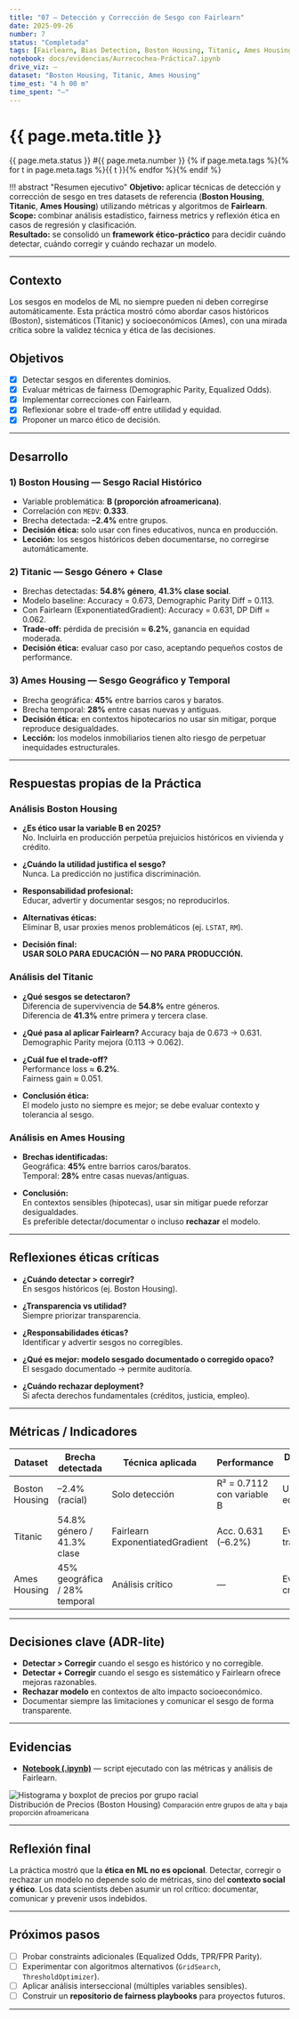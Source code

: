 ```yaml
---
title: "07 — Detección y Corrección de Sesgo con Fairlearn"
date: 2025-09-26
number: 7
status: "Completada"
tags: [Fairlearn, Bias Detection, Boston Housing, Titanic, Ames Housing, Ethics, Transparency, Responsible AI]
notebook: docs/evidencias/Aurrecochea-Práctica7.ipynb
drive_viz: —
dataset: "Boston Housing, Titanic, Ames Housing"
time_est: "4 h 00 m"
time_spent: "—"
---
```


# {{ page.meta.title }}

<span class="pill">{{ page.meta.status }}</span>
<span class="pill">#{{ page.meta.number }}</span>
{% if page.meta.tags %}{% for t in page.meta.tags %}<span class="pill">{{ t }}</span>{% endfor %}{% endif %}

!!! abstract "Resumen ejecutivo"
    **Objetivo:** aplicar técnicas de detección y corrección de sesgo en tres datasets de referencia (**Boston Housing**, **Titanic**, **Ames Housing**) utilizando métricas y algoritmos de **Fairlearn**.  
    **Scope:** combinar análisis estadístico, fairness metrics y reflexión ética en casos de regresión y clasificación.  
    **Resultado:** se consolidó un **framework ético-práctico** para decidir cuándo detectar, cuándo corregir y cuándo rechazar un modelo.  

---

## Contexto
Los sesgos en modelos de ML no siempre pueden ni deben corregirse automáticamente. Esta práctica mostró cómo abordar casos históricos (Boston), sistemáticos (Titanic) y socioeconómicos (Ames), con una mirada crítica sobre la validez técnica y ética de las decisiones.

## Objetivos
- [x] Detectar sesgos en diferentes dominios.  
- [x] Evaluar métricas de fairness (Demographic Parity, Equalized Odds).  
- [x] Implementar correcciones con Fairlearn.  
- [x] Reflexionar sobre el trade-off entre utilidad y equidad.  
- [x] Proponer un marco ético de decisión.  

---

## Desarrollo

### 1) Boston Housing — Sesgo Racial Histórico
- Variable problemática: **B (proporción afroamericana)**.  
- Correlación con `MEDV`: **0.333**.  
- Brecha detectada: **–2.4%** entre grupos.  
- **Decisión ética:** solo usar con fines educativos, nunca en producción.  
- **Lección:** los sesgos históricos deben documentarse, no corregirse automáticamente.

### 2) Titanic — Sesgo Género + Clase
- Brechas detectadas: **54.8% género**, **41.3% clase social**.  
- Modelo baseline: Accuracy = 0.673, Demographic Parity Diff = 0.113.  
- Con Fairlearn (ExponentiatedGradient): Accuracy = 0.631, DP Diff = 0.062.  
- **Trade-off:** pérdida de precisión ≈ **6.2%**, ganancia en equidad moderada.  
- **Decisión ética:** evaluar caso por caso, aceptando pequeños costos de performance.  

### 3) Ames Housing — Sesgo Geográfico y Temporal
- Brecha geográfica: **45%** entre barrios caros y baratos.  
- Brecha temporal: **28%** entre casas nuevas y antiguas.  
- **Decisión ética:** en contextos hipotecarios no usar sin mitigar, porque reproduce desigualdades.  
- **Lección:** los modelos inmobiliarios tienen alto riesgo de perpetuar inequidades estructurales.  

---

## Respuestas propias de la Práctica

### Análisis Boston Housing
- **¿Es ético usar la variable B en 2025?**  
No. Incluirla en producción perpetúa prejuicios históricos en vivienda y crédito.  

- **¿Cuándo la utilidad justifica el sesgo?**  
Nunca. La predicción no justifica discriminación.  

- **Responsabilidad profesional:**  
Educar, advertir y documentar sesgos; no reproducirlos. 

- **Alternativas éticas:**  
Eliminar B, usar proxies menos problemáticos (ej. `LSTAT`, `RM`).  

- **Decisión final:**  
**USAR SOLO PARA EDUCACIÓN — NO PARA PRODUCCIÓN.**

### Análisis del Titanic

- **¿Qué sesgos se detectaron?**  
Diferencia de supervivencia de **54.8%** entre géneros.  
Diferencia de **41.3%** entre primera y tercera clase.  

- **¿Qué pasa al aplicar Fairlearn?** 
Accuracy baja de 0.673 → 0.631.  
Demographic Parity mejora (0.113 → 0.062).  

- **¿Cuál fue el trade-off?**  
Performance loss ≈ **6.2%**.  
Fairness gain ≈ 0.051.  

- **Conclusión ética:**  
El modelo justo no siempre es mejor; se debe evaluar contexto y tolerancia al sesgo.  

### Análisis en Ames Housing
- **Brechas identificadas:**  
Geográfica: **45%** entre barrios caros/baratos.  
Temporal: **28%** entre casas nuevas/antiguas.

- **Conclusión:**  
En contextos sensibles (hipotecas), usar sin mitigar puede reforzar desigualdades.  
Es preferible detectar/documentar o incluso **rechazar** el modelo.  

---

## Reflexiones éticas críticas
- **¿Cuándo detectar > corregir?**  
  En sesgos históricos (ej. Boston Housing). 

- **¿Transparencia vs utilidad?**  
  Siempre priorizar transparencia.  

- **¿Responsabilidades éticas?**  
  Identificar y advertir sesgos no corregibles.  

- **¿Qué es mejor: modelo sesgado documentado o corregido opaco?**  
  El sesgado documentado → permite auditoría. 

- **¿Cuándo rechazar deployment?**  
  Si afecta derechos fundamentales (créditos, justicia, empleo).  

---

## Métricas / Indicadores

| Dataset | Brecha detectada | Técnica aplicada | Performance | Decisión ética |
|---------|-----------------|-----------------|-------------|----------------|
| Boston Housing | –2.4% (racial) | Solo detección | R² = 0.7112 con variable B | Uso solo educativo |
| Titanic | 54.8% género / 41.3% clase | Fairlearn ExponentiatedGradient | Acc. 0.631 (–6.2%) | Evaluar trade-off |
| Ames Housing | 45% geográfica / 28% temporal | Análisis crítico | — | Evitar en crédito |

---

## Decisiones clave (ADR-lite)
- **Detectar > Corregir** cuando el sesgo es histórico y no corregible.  
- **Detectar + Corregir** cuando el sesgo es sistemático y Fairlearn ofrece mejoras razonables.  
- **Rechazar modelo** en contextos de alto impacto socioeconómico.  
- Documentar siempre las limitaciones y comunicar el sesgo de forma transparente.  

---

## Evidencias

- [**Notebook (.ipynb)**](../../evidencias/Aurrecochea-Práctica7.ipynb) — script ejecutado con las métricas y análisis de Fairlearn.  

<div class="cards-grid media">

  <div class="card">
    <img src="../../assets/Práctica7/boxplot.png" alt="Histograma y boxplot de precios por grupo racial" loading="lazy">
    <div class="caption">
      Distribución de Precios (Boston Housing)
      <small>Comparación entre grupos de alta y baja proporción afroamericana</small>
    </div>
  </div>

</div>

---

## Reflexión final
La práctica mostró que la **ética en ML no es opcional**. Detectar, corregir o rechazar un modelo no depende solo de métricas, sino del **contexto social y ético**. Los data scientists deben asumir un rol crítico: documentar, comunicar y prevenir usos indebidos.

---

## Próximos pasos
- [ ] Probar constraints adicionales (Equalized Odds, TPR/FPR Parity).  
- [ ] Experimentar con algoritmos alternativos (`GridSearch`, `ThresholdOptimizer`).  
- [ ] Aplicar análisis interseccional (múltiples variables sensibles).  
- [ ] Construir un **repositorio de fairness playbooks** para proyectos futuros.  

---
